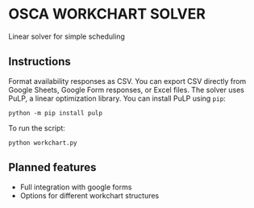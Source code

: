 # OSCA WORKCHART SOLVER
Linear solver for simple scheduling
## Instructions
Format availability responses as CSV. You can export CSV directly from Google Sheets, Google Form responses, or Excel files.
The solver uses PuLP, a linear optimization library. You can install PuLP using ```pip```:
```
python -m pip install pulp
```
To run the script:
```
python workchart.py
```
## Planned features
- Full integration with google forms
- Options for different workchart structures
